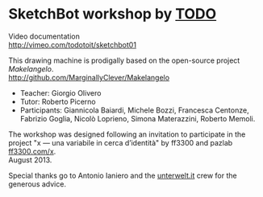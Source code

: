 SketchBot workshop by [TODO](http://todo.to.it)
=========

Video documentation  
http://vimeo.com/todotoit/sketchbot01

This drawing machine is prodigally based on the open-source project _Makelangelo_.  
http://github.com/MarginallyClever/Makelangelo

* Teacher: Giorgio Olivero
* Tutor: Roberto Picerno
* Participants: Giannicola Baiardi, Michele Bozzi, Francesca Centonze, Fabrizio Goglia, Nicolò Loprieno, Simona Materazzini, Roberto Memoli.

The workshop was designed following an invitation to participate in the project "x — una variabile in cerca d’identità" by ff3300 and pazlab [ff3300.com/x](ff3300.com/x).  
August 2013.

Special thanks go to Antonio Ianiero and the [unterwelt.it](http://unterwlet.it) crew for the generous advice.

